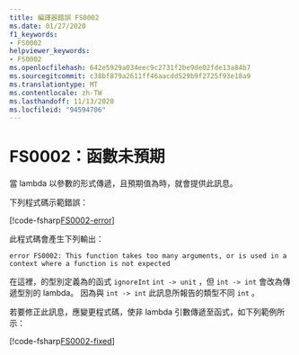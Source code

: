 ```yaml
---
title: 編譯器錯誤 FS0002
ms.date: 01/27/2020
f1_keywords:
- FS0002
helpviewer_keywords:
- FS0002
ms.openlocfilehash: 642e5929a034eec9c2731f2be9de02fde13a84b7
ms.sourcegitcommit: c38bf879a2611ff46aacdd529b9f2725f93e18a9
ms.translationtype: MT
ms.contentlocale: zh-TW
ms.lasthandoff: 11/13/2020
ms.locfileid: "94594706"
---
```

# <a name="fs0002-function-unexpected"></a>FS0002：函數未預期

當 lambda 以參數的形式傳遞，且預期值為時，就會提供此訊息。

下列程式碼示範錯誤：

[!code-fsharp[FS0002-error](~/samples/snippets/fsharp/compiler-messages/fs0002.fsx#L1-L3)]

此程式碼會產生下列輸出：

```text
error FS0002: This function takes too many arguments, or is used in a context where a function is not expected
```

在這裡，的型別定義為的函式 `ignoreInt` `int -> unit` ，但 `int -> int` 會改為傳遞型別的 lambda。 因為與 `int -> int` 此訊息所報告的類型不同 `int` 。

若要修正此訊息，應變更程式碼，使非 lambda 引數傳遞至函式，如下列範例所示：

[!code-fsharp[FS0002-fixed](~/samples/snippets/fsharp/compiler-messages/fs0002.fsx#L6-L8)]
